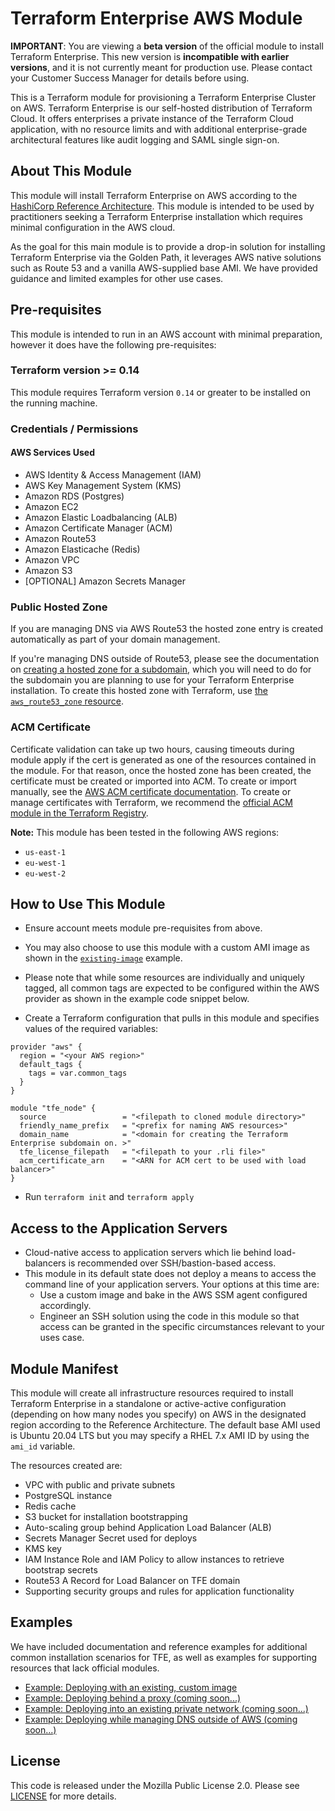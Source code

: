 # Terraform Enterprise AWS Module

**IMPORTANT**: You are viewing a **beta version** of the official module to install Terraform Enterprise. This new version is **incompatible with earlier versions**, and it is not currently meant for production use. Please contact your Customer Success Manager for details before using.

This is a Terraform module for provisioning a Terraform Enterprise Cluster on AWS. Terraform Enterprise is our self-hosted distribution of Terraform Cloud. It offers enterprises a private instance of the Terraform Cloud application, with no resource limits and with additional enterprise-grade architectural features like audit logging and SAML single sign-on.

## About This Module

This module will install Terraform Enterprise on AWS according to the [HashiCorp Reference Architecture](https://www.terraform.io/docs/enterprise/before-installing/reference-architecture/aws.html). This module is intended to be used by practitioners seeking a Terraform Enterprise installation which requires minimal configuration in the AWS cloud.

As the goal for this main module is to provide a drop-in solution for installing Terraform Enterprise via the Golden Path, it leverages AWS native solutions such as Route 53 and a vanilla AWS-supplied base AMI. We have provided guidance and limited examples for other use cases.

## Pre-requisites

This module is intended to run in an AWS account with minimal preparation, however it does have the following pre-requisites:

### Terraform version >= 0.14

This module requires Terraform version `0.14` or greater to be installed on the running machine.

### Credentials / Permissions

#### AWS Services Used

- AWS Identity & Access Management (IAM)
- AWS Key Management System (KMS)
- Amazon RDS (Postgres)
- Amazon EC2
- Amazon Elastic Loadbalancing (ALB)
- Amazon Certificate Manager (ACM)
- Amazon Route53
- Amazon Elasticache (Redis)
- Amazon VPC
- Amazon S3
- [OPTIONAL] Amazon Secrets Manager

### Public Hosted Zone

If you are managing DNS via AWS Route53 the hosted zone entry is created automatically as part of your domain management.

If you're managing DNS outside of Route53, please see the documentation on [creating a hosted zone for a subdomain](https://docs.aws.amazon.com/Route53/latest/DeveloperGuide/dns-routing-traffic-for-subdomains.html), which you will need to do for the subdomain you are planning to use for your Terraform Enterprise installation. To create this hosted zone with Terraform, use [the `aws_route53_zone` resource](https://registry.terraform.io/providers/hashicorp/aws/latest/docs/resources/route53_zone).

### ACM Certificate

Certificate validation can take up two hours, causing timeouts during module apply if the cert is generated as one of the resources contained in the module. For that reason, once the hosted zone has been created, the certificate must be created or imported into ACM. To create or import manually, see the [AWS ACM certificate documentation](https://docs.aws.amazon.com/acm/latest/userguide/gs.html). To create or manage certificates with Terraform, we recommend the [official ACM module in the Terraform Registry](https://registry.terraform.io/modules/terraform-aws-modules/acm/aws/latest).

**Note:** This module has been tested in the following AWS regions:

- `us-east-1`
- `eu-west-1`
- `eu-west-2`

## How to Use This Module

- Ensure account meets module pre-requisites from above.
- You may also choose to use this module with a custom AMI image as shown in the [`existing-image`](./examples/existing-image) example.
- Please note that while some resources are individually and uniquely tagged, all common tags are expected to be configured within the AWS provider as shown in the example code snippet below.

- Create a Terraform configuration that pulls in this module and specifies values
  of the required variables:

```hcl
provider "aws" {
  region = "<your AWS region>"
  default_tags {
    tags = var.common_tags
  }
}

module "tfe_node" {
  source                 = "<filepath to cloned module directory>"
  friendly_name_prefix   = "<prefix for naming AWS resources>"
  domain_name            = "<domain for creating the Terraform Enterprise subdomain on. >"
  tfe_license_filepath   = "<filepath to your .rli file>"
  acm_certificate_arn    = "<ARN for ACM cert to be used with load balancer>"
}
```

- Run `terraform init` and `terraform apply`

## Access to the Application Servers

- Cloud-native access to application servers which lie behind load-balancers is recommended over SSH/bastion-based access.
- This module in its default state does not deploy a means to access the command line of your application servers.  Your options at this time are:
  - Use a custom image and bake in the AWS SSM agent configured accordingly.
  - Engineer an SSH solution using the code in this module so that access can be granted in the specific circumstances relevant to your uses case.

## Module Manifest

This module will create all infrastructure resources required to install Terraform Enterprise in a standalone or active-active configuration (depending on how many nodes you specify) on AWS in the designated region according to the Reference Architecture. The default base AMI used is Ubuntu 20.04 LTS but you may specify a RHEL 7.x AMI ID by using the `ami_id` variable.

The resources created are:

- VPC with public and private subnets
- PostgreSQL instance
- Redis cache
- S3 bucket for installation bootstrapping
- Auto-scaling group behind Application Load Balancer (ALB)
- Secrets Manager Secret used for deploys
- KMS key
- IAM Instance Role and IAM Policy to allow instances to retrieve bootstrap secrets
- Route53 A Record for Load Balancer on TFE domain
- Supporting security groups and rules for application functionality

## Examples

We have included documentation and reference examples for additional common installation scenarios for TFE, as well as examples for supporting resources that lack official modules.

- [Example: Deploying with an existing, custom image](./examples/existing-image)
- [Example: Deploying behind a proxy (coming soon...)](./examples/behind-proxy)
- [Example: Deploying into an existing private network (coming soon...)](./examples/existing-private-network)
- [Example: Deploying while managing DNS outside of AWS (coming soon...)](./examples/external-dns)

## License

This code is released under the Mozilla Public License 2.0. Please see [LICENSE](https://github.com/hashicorp/terraform-aws-terraform-enterprise/blob/main/LICENSE)
for more details.
